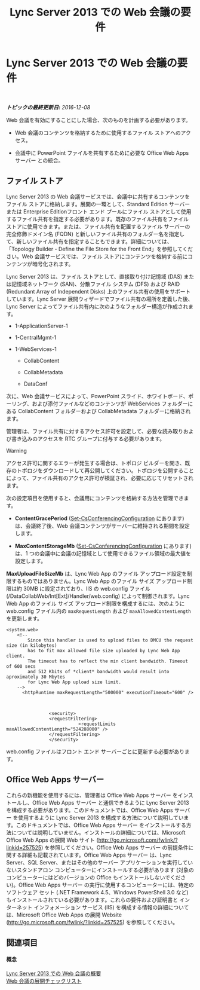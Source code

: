 ﻿---
title: Lync Server 2013 での Web 会議の要件
TOCTitle: Lync Server 2013 での Web 会議の要件
ms:assetid: 125f847c-58ab-450f-ae43-41219fd38477
ms:mtpsurl: https://technet.microsoft.com/ja-jp/library/JJ619171(v=OCS.15)
ms:contentKeyID: 49115202
ms.date: 12/10/2016
mtps_version: v=OCS.15
ms.translationtype: HT
---

# Lync Server 2013 での Web 会議の要件

 

_**トピックの最終更新日:** 2016-12-08_

Web 会議を有効にすることにした場合、次のものを計画する必要があります。

  -   
    Web 会議のコンテンツを格納するために使用するファイル ストアへのアクセス。

  -   
    会議中に PowerPoint ファイルを共有するために必要な Office Web Apps サーバー との統合。

## ファイル ストア

Lync Server 2013 の Web 会議サービスでは、会議中に共有するコンテンツをファイル ストアに格納します。展開の一環として、Standard Edition サーバーまたは Enterprise Editionフロント エンド プールにファイル ストアとして使用するファイル共有を指定する必要があります。既存のファイル共有をファイル ストアに使用できます。または、ファイル共有を配置するファイル サーバーの完全修飾ドメイン名 (FQDN) と新しいファイル共有のフォルダー名を指定して、新しいファイル共有を指定することもできます。詳細については、「Topology Builder - Define the File Store for the Front End」を参照してください。Web 会議サービスでは、ファイル ストアにコンテンツを格納する前にコンテンツが暗号化されます。

Lync Server 2013 は、ファイル ストアとして、直接取り付け記憶域 (DAS) または記憶域ネットワーク (SAN)、分散ファイル システム (DFS) および RAID (Redundant Array of Independent Disks) 上のファイル共有の使用をサポートしています。Lync Server 展開ウィザードでファイル共有の場所を定義した後、Lync Server によってファイル共有内に次のようなフォルダー構造が作成されます。

  - 1-ApplicationServer-1

  - 1-CentralMgmt-1

  - 1-WebServices-1
    
      - CollabContent
    
      - CollabMetadata
    
      - DataConf

次に、Web 会議サービスによって、PowerPoint スライド、ホワイトボード、ポーリング、および添付ファイルなどのコンテンツが WebServices フォルダーにある CollabContent フォルダーおよび CollabMetadata フォルダーに格納されます。

管理者は、ファイル共有に対するアクセス許可を設定して、必要な読み取りおよび書き込みのアクセスを RTC グループに付与する必要があります。


> [!WARNING]
> アクセス許可に関するエラーが発生する場合は、トポロジ ビルダーを開き、既存のトポロジをダウンロードして再公開してください。トポロジを公開することによって、ファイル共有のアクセス許可が検証され、必要に応じてリセットされます。



次の設定項目を使用すると、会議用にコンテンツを格納する方法を管理できます。

  - **ContentGracePeriod** ([Set-CsConferencingConfiguration](set-csconferencingconfiguration.md) にあります) は、会議終了後、Web 会議コンテンツがサーバーに維持される期間を設定します。

  - **MaxContentStorageMb** ([Set-CsConferencingConfiguration](set-csconferencingconfiguration.md) にあります) は、1 つの会議中に会議の記憶域として使用できるファイル領域の最大値を設定します。

**MaxUploadFileSizeMb** は、Lync Web App のファイル アップロード設定を制限するものではありません。Lync Web App のファイル サイズ アップロード制限は約 30MB に設定されており、IIS の web.config ファイル (/DataCollabWeb/Int\[Ext\]/Handler/web.config) によって制御されます。Lync Web App のファイル サイズ アップロード制限を構成するには、次のように web.config ファイル内の `maxRequestLength` および `maxAllowedContentLength` を更新します。

    <system.web>
        <!-- 
            Since this handler is used to upload files to DMCU the request size (in kilobytes) 
            has to fit max allowed file size uploaded by Lync Web App client.
            The timeout has to reflect the min client bandwidth. Timeout of 600 secs 
            and 512 Kbits of *client* bandwidth would result into aproximately 30 Mbytes 
            for Lync Web App upload size limit.
        -->
          <httpRuntime maxRequestLength="500000" executionTimeout="600" />
    
    
    
                    <security>
                    <requestFiltering>
                               <requestLimits maxAllowedContentLength="524288000" />
                    </requestFiltering>
                    </security>

web.config ファイルはフロント エンド サーバーごとに更新する必要があります。

## Office Web Apps サーバー

これらの新機能を使用するには、管理者は Office Web Apps サーバー をインストールし、Office Web Apps サーバー と通信できるように Lync Server 2013 を構成する必要があります。このドキュメントでは、Office Web Apps サーバー を使用するように Lync Server 2013 を構成する方法について説明しています。このドキュメントでは、Office Web Apps サーバー をインストールする方法については説明していません。インストールの詳細については、Microsoft Office Web Apps の展開 Web サイト (<http://go.microsoft.com/fwlink/?linkid=257525>) を参照してください。Office Web Apps サーバー の前提条件に関する詳細も記載されています。Office Web Apps サーバー は、Lync Server、SQL Server、またはその他のサーバー アプリケーションを実行していないスタンドアロン コンピューターにインストールする必要があります (対象のコンピューターにはどのバージョンの Office もインストールしないでください)。Office Web Apps サーバー の実行に使用するコンピューターには、特定のソフトウェア セット (.NET Framework 4.5、Windows PowerShell 3.0 など) もインストールされている必要があります。これらの要件および証明書と インターネット インフォメーション サービス (IIS) を構成する情報の詳細については、Microsoft Office Web Apps の展開 Website (<http://go.microsoft.com/fwlink/?linkid=257525>) を参照してください。

## 関連項目

#### 概念

[Lync Server 2013 での Web 会議の概要](lync-server-2013-web-conferencing-overview.md)  
[Web 会議の展開チェックリスト](lync-server-2013-deployment-checklist-for-web-conferencing.md)

